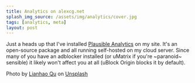 ```yaml
---
title: Analytics on alexcg.net
splash_img_source: /assets/img/analytics/cover.jpg
tags: [analytics, meta]
layout: post
---
```


Just a heads up that I've installed [Plausible Analytics](https://plausible.io/) on my site. It's an open-source package and all running self-hosted on my cloud server. Since many of you have an adblocker installed (or uMatrix if you're ~paranoid~ sensible) it likely won't affect you at all (uBlock Origin blocks it by default).

Photo by <a href="https://unsplash.com/@lianhao?utm_source=unsplash&utm_medium=referral&utm_content=creditCopyText">Lianhao Qu</a> on <a href="https://unsplash.com/s/photos/spy?utm_source=unsplash&utm_medium=referral&utm_content=creditCopyText">Unsplash</a>
  
